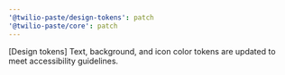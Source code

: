 ```yaml
---
'@twilio-paste/design-tokens': patch
'@twilio-paste/core': patch
---
```


[Design tokens] Text, background, and icon color tokens are updated to meet accessibility guidelines.
